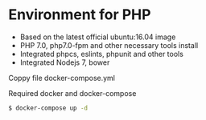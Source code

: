 # Environment for PHP

 * Based on the latest official ubuntu:16.04 image
 * PHP 7.0, php7.0-fpm and other necessary tools install
 * Integrated phpcs, eslints, phpunit and other tools
 * Integrated Nodejs 7, bower

Coppy file docker-compose.yml

Required docker and docker-compose

```sh
$ docker-compose up -d
```
